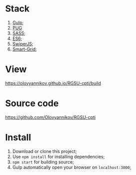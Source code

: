 # Stack
1. [Gulp](https://gulpjs.com/);
2. [PUG](https://pugjs.org)
3. [SASS](https://sass-scss.ru/); 
4. [ES6](https://habr.com/ru/post/305900/);
5. [SwiperJS](https://swiperjs.com/);
6. [Smart-Grid](https://grid4web.ru/basics/about);

# View
https://olovyannikov.github.io/RGSU-cpti/build

# Source code
https://github.com/Olovyannikov/RGSU-cpti

# Install

1. Download or clone this project;
2. Use `npm install` for installing dependencies;
3. `npm start` for building source; 
4. Gulp automatically open your browser on `localhost:3000`;
